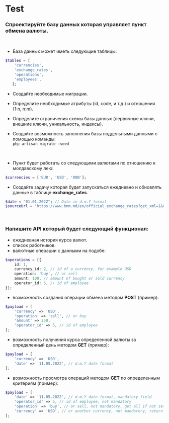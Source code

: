 # Test

### Спроектируйте базу данных которая управляет пункт обмена валюты.

<br />

- База данных может иметь следующие таблицы:

```php
$tables = [
    'currencies', 
    'exchange_rates', 
    'operations', 
    'employees',
   ];
```

- Создайте необходимые миграции.
- Определите необходимые атрибуты (id, code, и т.д.) и отношения (1:n, n:m).
- Определите ограничения схемы базы данных (первичные ключи, внешние ключи, уникальность, индексы).
- Создайте возможность заполнения базы поддельными данными с помощью команды: <br>
`php artisan migrate –seed`

  <br/>

- Пункт будет работать со следующими валютами по отношению к молдавскому лею:

```php
$currencies = ['EUR', 'USD', 'RON'];
```

- Создайте задачу которая будет запускаться ежедневно и обновлять данные в таблице **exchange_rates**.

```php
$date = "01.01.2022"; // Date in d.m.Y format
$sourceUrl = "https://www.bnm.md/en/official_exchange_rates?get_xml=1&date=$date";
```

<br />

### Напишите API который будет следующий функционал:

- ежедневная история курса валют.
- список работников.
- валютные операции с данными на подобе:

```php
$operations = [{
    id: 1,
    currency_id: 2, // id of a currency, for example USD
    operation: 'buy', // or sell
    amount: 100, // amount of bought or sold currency
    operator_id: 5, // id of employee
}];
```

- возможность создания операции обмена методом **POST** (пример):

```php
$payload = [
    'currency' => 'USD',
    'operation' => 'sell', // or buy
    'amount' => 250,
    'operator_id' => 5, // id of employee
];
```

-  возможность получения курса определенной валюты за определенный день методом **GET** (пример):

```php
$payload = [
    'currency' => 'USD',
    'date' => '11.05.2022', // d.m.Y date format
];
```

- возможность просмотра операций методом **GET** по определенным критериям (пример):
```php
$payload = [
    'date' => '11.05.2022', // d.m.Y date format, mandatory field
    'operator_id' => 5, // id of employee, not mandatory
    'operation' => 'buy', // or sell, not mandatory, get all if not set
    'currency' => 'USD', // or another currency, not mandatory, return all if not set
];
```
